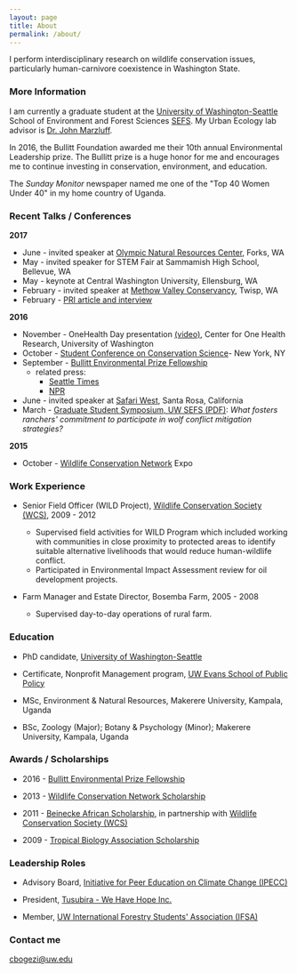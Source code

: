 ```yaml
---
layout: page
title: About
permalink: /about/
---
```


I perform interdisciplinary research on wildlife conservation issues, particularly human-carnivore coexistence in Washington State.

### More Information

I am currently a graduate student at the [University of Washington-Seattle](http:/www.uw.edu) School of Environment and Forest Sciences [SEFS](http://www.cfr.washington.edu/). My Urban Ecology lab advisor is [Dr. John Marzluff](http://apps.sefs.uw.edu/Public/People/FacultyProfile.aspx?PID=10).

In 2016, the Bullitt Foundation awarded me their 10th annual Environmental Leadership prize. The Bullitt prize is a huge honor for me and encourages me to continue investing in conservation, environment, and education.

The *Sunday Monitor* newspaper named me one of the "Top 40 Women Under 40" in my home country of Uganda.

### Recent Talks / Conferences
**2017**
- June - invited speaker at [Olympic Natural Resources Center](http://www.onrc.washington.edu/), Forks, WA
- May - invited speaker for STEM Fair at Sammamish High School, Bellevue, WA
- May - keynote at Central Washington University, Ellensburg, WA
- February - invited speaker at [Methow Valley Conservancy](http://www.methowarts.org/understanding-human-carnivore-interactions), Twisp, WA
- February - [PRI article and interview](https://www.pri.org/stories/2017-02-24/how-washington-ranchers-are-learning-cope-wolves-lessons-uganda)

**2016**
- November - OneHealth Day presentation [(video)](https://www.facebook.com/centerforonehealthresearch/videos/1311889112175747), Center for One Health Research, University of Washington     
- October - [Student Conference on Conservation Science](http://www.amnh.org/var/ezflow_site/storage/images/sccs-ny-2016-presentation-1/2547309-1-eng-US/sccs-ny-2016-presentation-1.jpg)- New York, NY
- September - [Bullitt Environmental Prize Fellowship](http://www.bullitt.org/2016/09/12/10th-bullitt-environmental-prize-recognizes-wildlife-conservation-leader/)
  - related press:
    - [Seattle Times](http://www.seattletimes.com/)
    - [NPR](http://www.npr.org)
- June - invited speaker at [Safari West](http://www.safariwest.com/), Santa Rosa, California
- March - [Graduate Student Symposium, UW SEFS (PDF)](http://www.sefs.washington.edu/academicPrograms/graduate/gssresources/program2016GSS.pdf):  *What fosters ranchers' commitment to participate in wolf conflict mitigation strategies?*

**2015**
- October - [Wildlife Conservation Network](http://www.wildnet.org) Expo

### Work Experience
- Senior Field Officer (WILD Project), [Wildlife Conservation Society (WCS)](https://www.wcs.org), 2009 - 2012
    - Supervised field activities for WILD Program which included working with communities in close proximity to protected areas to identify suitable alternative livelihoods that would reduce human-wildlife conflict.
    - Participated in Environmental Impact Assessment review for oil development projects.


- Farm Manager and Estate Director, Bosemba Farm, 2005 - 2008

  - Supervised day-to-day operations of rural farm.

### Education
- PhD candidate, [University of Washington-Seattle](http://www.uw.edu/sefs)

- Certificate, Nonprofit Management program, [UW Evans School of Public Policy](https://evans.uw.edu/academic-programs/certificates-uw-graduate-students/nonprofit-management-certificate)

- MSc, Environment & Natural Resources, Makerere University, Kampala, Uganda

- BSc, Zoology (Major); Botany & Psychology (Minor); Makerere University, Kampala, Uganda


### Awards / Scholarships
- 2016 - [Bullitt Environmental Prize Fellowship](http://www.bullitt.org/programs/environmental-fellowship/)

- 2013 - [Wildlife Conservation Network Scholarship](https://wildnet.org/what-we-do/scholarships)

- 2011 - [Beinecke African Scholarship](http://fdnweb.org/beinecke/scholarships/africa/), in partnership with [Wildlife Conservation Society (WCS)](https://www.wcs.org)

- 2009 - [Tropical Biology Association Scholarship](http://www.tropical-biology.org/)


### Leadership Roles
- Advisory Board, [Initiative for Peer Education on Climate Change (IPECC)](https://www.ipecc.org/about)

- President, [Tusubira - We Have Hope Inc.](http://www.tusubira.org/board/)

<!-- - Board Member, [Western Wildlife Outreach](http://www.westernwildlife.org)  -->

- Member, [UW International Forestry Students' Association (IFSA)](http://students.washington.edu/ifsa/members/ifsa-officers)

### Contact me
[cbogezi@uw.edu](mailto:cbogezi@uw.edu)
